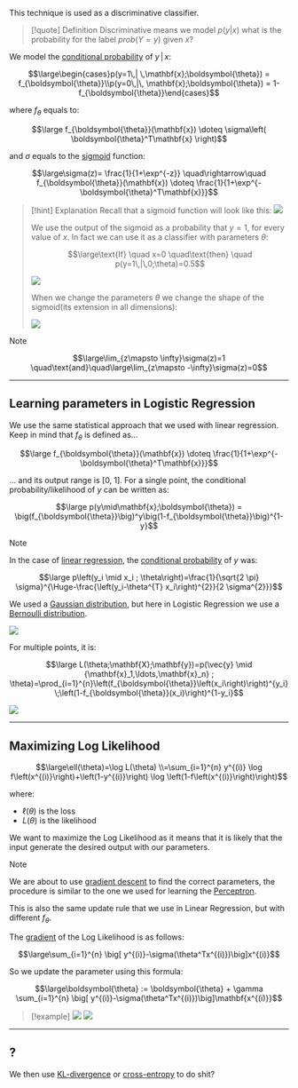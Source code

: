 This technique is used as a discriminative classifier.

> [!quote] Definition
> Discriminative means we model $p(y|x)$ what is the probability for the label $prob(Y=y)$ given $x$?


We model the [conditional probability](../Probability/Conditional%20Probability.md) of $y\, | \,x$:

$$\large\begin{cases}p(y=1\,| \,\mathbf{x};\boldsymbol{\theta}) = f_{\boldsymbol{\theta}}\\p(y=0\,|\, \mathbf{x};\boldsymbol{\theta}) = 1- f_{\boldsymbol{\theta}}\end{cases}$$

where $f_\theta$ equals to:

$$\large f_{\boldsymbol{\theta}}(\mathbf{x}) \doteq \sigma\left(  \boldsymbol{\theta}^T\mathbf{x} \right)$$

and $\sigma$ equals to the [sigmoid](Sigmoid.md) function:

$$\large\sigma(z)= \frac{1}{1+\exp^{-z}} \quad\rightarrow\quad f_{\boldsymbol{\theta}}(\mathbf{x}) \doteq \frac{1}{1+\exp^{-\boldsymbol{\theta}^T\mathbf{x}}}$$

> [!hint] Explanation
> Recall that a sigmoid function will look like this:
> ![](../z_images/Pasted%20image%2020230606145350.png)
> 
> We use the output of the sigmoid as a probability that $y=1$, for every value of $x$.
> In fact we can use it as a classifier with parameters $\theta$:
> 
> $$\large\text{If} \quad x=0 \quad\text{then} \quad p(y=1\,|\,0;\theta)=0.5$$
> 
> ![](../z_images/Pasted%20image%2020230607093521.png)
> 
>When we change the parameters $\theta$ we change the shape of the sigmoid(its extension in all dimensions):
> 
> ![](../z_images/Pasted%20image%2020230606204042.png)

> [!note]
> 
> $$\large\lim_{z\mapsto \infty}\sigma(z)=1 \quad\text{and}\quad\large\lim_{z\mapsto -\infty}\sigma(z)=0$$
> 

---

## Learning parameters in Logistic Regression

We use the same statistical approach that we used with linear regression.
Keep in mind that $f_\theta$ is defined as...

$$\large f_{\boldsymbol{\theta}}(\mathbf{x}) \doteq \frac{1}{1+\exp^{-\boldsymbol{\theta}^T\mathbf{x}}}$$

... and its output range is [0, 1].
For a single point, the conditional probability/likelihood of $y$ can be written as:

$$\large p(y\mid\mathbf{x};\boldsymbol{\theta}) = \big(f_{\boldsymbol{\theta}}\big)^y\big(1-f_{\boldsymbol{\theta}}\big)^{1-y}$$

> [!note]
> 
> In the case of [linear regression](Linear%20Regression.md), the [conditional probability](../Probability/Conditional%20Probability.md) of $y$ was:
> 
> $$\large p\left(y_i \mid x_i ; \theta\right)=\frac{1}{\sqrt{2 \pi} \sigma}^{\Huge-\frac{\left(y_i-\theta^{T} x_i\right)^{2}}{2 \sigma^{2}}}$$
> 
> We used a [Gaussian distribution](Gaussian%20distribution.md), but here in Logistic Regression we use a [Bernoulli distribution](../Probability/Bernoulli%20distribution.md).

![](../z_images/Pasted%20image%2020230610213536.png)

For multiple points, it is:

$$\large L(\theta;\mathbf{X};\mathbf{y})=p(\vec{y} \mid {\mathbf{x}_1,\ldots,\mathbf{x}_n} ; \theta)=\prod_{i=1}^{n}\left(f_{\boldsymbol{\theta}}\left(x_i\right)\right)^{y_i} \;\left(1-f_{\boldsymbol{\theta}}(x_i)\right)^{1-y_i}$$

![](../z_images/Pasted%20image%2020230610213720.png)

---

## Maximizing Log Likelihood

$$\large\ell(\theta)=\log L(\theta) \\=\sum_{i=1}^{n} y^{(i)} \log f\left(x^{(i)}\right)+\left(1-y^{(i)}\right) \log \left(1-f\left(x^{(i)}\right)\right)$$

where:
- $\ell(\theta)$ is the loss
- $L(\theta)$ is the likelihood


We want to maximize the Log Likelihood as it means that it is likely that the input generate the desired output with our parameters.

> [!note]
> We are about to use [gradient descent](Gradient%20Descent.md) to find the correct parameters, the procedure is similar to the one we used for learning the [Perceptron](Perceptron.md).
> 
> This is also the same update rule that we use in Linear Regression, but with different $f_\theta$.


The [gradient](Gradient.md) of the Log Likelihood is as follows:

$$\large\sum_{i=1}^{n} \big[ y^{(i)}-\sigma(\theta^Tx^{(i)})\big]x^{(i)}$$

So we update the parameter using this formula:

$$\large\boldsymbol{\theta} := \boldsymbol{\theta} + \gamma  \sum_{i=1}^{n} \big[ y^{(i)}-\sigma(\theta^Tx^{(i)})\big]\mathbf{x^{(i)}}$$

> [!example]
> ![](../z_images/Pasted%20image%2020230611124258.png)
> ![](../z_images/Pasted%20image%2020230611124306.png)

---

## ?

We then use [KL-divergence](Kullback-Leibler%20divergence.md) or [cross-entropy](Cross-entropy.md) to do shit?